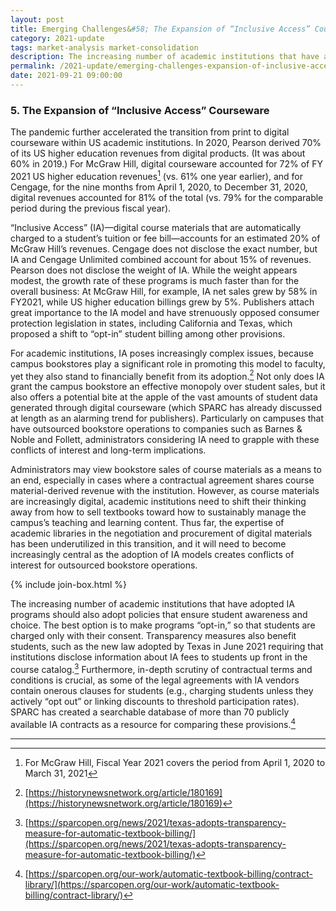 ```yaml
---
layout: post
title: Emerging Challenges&#58; The Expansion of “Inclusive Access” Courseware
category: 2021-update
tags: market-analysis market-consolidation
description: The increasing number of academic institutions that have adopted IA programs should also adopt policies that ensure student awareness and choice. The best option is to make programs “opt-in,” so that students are charged only with their consent.  
permalink: /2021-update/emerging-challenges-expansion-of-inclusive-access
date: 2021-09-21 09:00:00
---
```


### 5. The Expansion of “Inclusive Access” Courseware

The pandemic further accelerated the transition from print to digital courseware within US academic institutions. In 2020, Pearson derived 70% of its US higher education revenues from digital products. (It was about 60% in 2019.) For McGraw Hill, digital courseware accounted for 72% of FY 2021 US higher education revenues[^18] (vs. 61% one year earlier), and for Cengage, for the nine months from April 1, 2020, to December 31, 2020, digital revenues accounted for 81% of the total (vs. 79% for the comparable period during the previous fiscal year).

“Inclusive Access” (IA)—digital course materials that are automatically charged to a student’s tuition or fee bill—accounts for an estimated 20% of McGraw Hill’s revenues. Cengage does not disclose the exact number, but IA and Cengage Unlimited combined account for about 15% of revenues. Pearson does not disclose the weight of IA. While the weight appears modest, the growth rate of these programs is much faster than for the overall business: At McGraw Hill, for example, IA net sales grew by 58% in FY2021, while US higher education billings grew by 5%. Publishers attach great importance to the IA model and have strenuously opposed consumer protection legislation in states, including California and Texas, which proposed a shift to “opt-in” student billing among other provisions.

For academic institutions, IA poses increasingly complex issues, because campus bookstores play a significant role in promoting this model to faculty, yet they also stand to financially benefit from its adoption.[^19] Not only does IA grant the campus bookstore an effective monopoly over student sales, but it also offers a potential bite at the apple of the vast amounts of student data generated through digital courseware (which SPARC has already discussed at length as an alarming trend for publishers). Particularly on campuses that have outsourced bookstore operations to companies such as Barnes & Noble and Follett, administrators considering IA need to grapple with these conflicts of interest and long-term implications.

Administrators may view bookstore sales of course materials as a means to an end, especially in cases where a contractual agreement shares course material-derived revenue with the institution. However, as course materials are increasingly digital, academic institutions need to shift their thinking away from how to sell textbooks toward how to sustainably manage the campus’s teaching and learning content. Thus far, the expertise of academic libraries in the negotiation and procurement of digital materials has been underutilized in this transition, and it will need to become increasingly central as the adoption of IA models creates conflicts of interest for outsourced bookstore operations.

{% include join-box.html %}

The increasing number of academic institutions that have adopted IA programs should also adopt policies that ensure student awareness and choice. The best option is to make programs “opt-in,” so that students are charged only with their consent. Transparency measures also benefit students, such as the new law adopted by Texas in June 2021 requiring that institutions disclose information about IA fees to students up front in the course catalog.[^20] Furthermore, in-depth scrutiny of contractual terms and conditions is crucial, as some of the legal agreements with IA vendors contain onerous clauses for students (e.g., charging students unless they actively “opt out” or linking discounts to threshold participation rates). SPARC has created a searchable database of more than 70 publicly available IA contracts as a resource for comparing these provisions.[^21]


***

[^18]: For McGraw Hill, Fiscal Year 2021 covers the period from April 1, 2020 to March 31, 2021

[^19]: [https://historynewsnetwork.org/article/180169](https://historynewsnetwork.org/article/180169)

[^20]: [https://sparcopen.org/news/2021/texas-adopts-transparency-measure-for-automatic-textbook-billing/](https://sparcopen.org/news/2021/texas-adopts-transparency-measure-for-automatic-textbook-billing/)

[^21]: [https://sparcopen.org/our-work/automatic-textbook-billing/contract-library/](https://sparcopen.org/our-work/automatic-textbook-billing/contract-library/)
